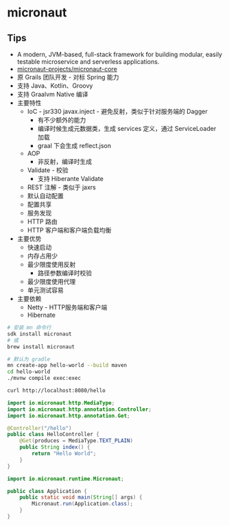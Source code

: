 # micronaut

## Tips
* A modern, JVM-based, full-stack framework for building modular, easily testable microservice and serverless applications.
* [micronaut-projects/micronaut-core](https://github.com/micronaut-projects/micronaut-core)
* 原 Grails 团队开发 - 对标 Spring 能力
* 支持 Java、Kotlin、Groovy
* 支持 Graalvm Native 编译
* 主要特性
  * IoC - jsr330 javax.inject - 避免反射，类似于针对服务端的 Dagger
    * 有不少额外的能力
    * 编译时候生成元数据类，生成 services 定义，通过 ServiceLoader 加载
    * graal 下会生成 reflect.json
  * AOP
    * 非反射，编译时生成
  * Validate - 校验
    * 支持 Hiberante Validate
  * REST 注解 - 类似于 jaxrs
  * 默认自动配置
  * 配置共享
  * 服务发现
  * HTTP 路由
  * HTTP 客户端和客户端负载均衡
* 主要优势
  * 快速启动
  * 内存占用少
  * 最少限度使用反射
    * 路径参数编译时校验
  * 最少限度使用代理
  * 单元测试容易
* 主要依赖
  * Netty - HTTP服务端和客户端
  * Hibernate

```bash
# 安装 mn 命令行
sdk install micronaut
# 或
brew install micronaut

# 默认为 gradle
mn create-app hello-world --build maven
cd hello-world
./mvnw compile exec:exec

curl http://localhost:8080/hello
```

```java
import io.micronaut.http.MediaType;
import io.micronaut.http.annotation.Controller;
import io.micronaut.http.annotation.Get;

@Controller("/hello") 
public class HelloController {
    @Get(produces = MediaType.TEXT_PLAIN) 
    public String index() {
        return "Hello World"; 
    }
}
```

```java
import io.micronaut.runtime.Micronaut;

public class Application {
    public static void main(String[] args) {
        Micronaut.run(Application.class);
    }
}
```